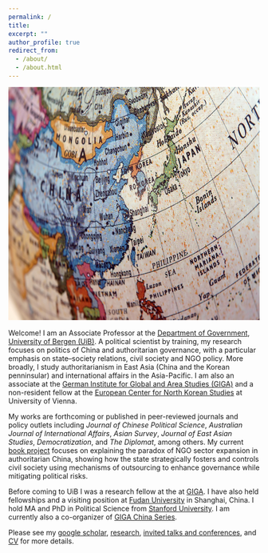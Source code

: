```yaml
---
permalink: /
title:
excerpt: ""
author_profile: true
redirect_from:
  - /about/
  - /about.html
---
```

<img src="https://github.com/ehsong/ehsong.github.io/blob/master/images/east_asia_resized.jpg?raw=true" width="700" height="466">

Welcome! I am an Associate Professor at the [Department of Government](https://www.uib.no/en/gov), [University of Bergen (UiB)](https://www.uib.no/en). A political scientist by training, my research focuses on politics of China and authoritarian governance, with a particular emphasis on state–society relations, civil society and NGO policy. More broadly, I study authoritarianism in East Asia (China and the Korean penninsular) and international affairs in the Asia-Pacific. I am also an associate at the [German Institute for Global and Area Studies (GIGA)](https://www.giga-hamburg.de/en/) and a non-resident fellow at the [European Center for North Korean Studies](https://ecnk.univie.ac.at/) at University of Vienna.

My works are forthcoming or published in peer-reviewed journals and policy outlets including *Journal of Chinese Political Science*, *Australian Journal of International Affairs*, *Asian Survey*, *Journal of East Asian Studies*, *Democratization*, and *The Diplomat*, among others. My current [book project](https://esthersong.org/book/) focuses on explaining the paradox of NGO sector expansion in authoritarian China, showing how the state strategically fosters and controls civil society using mechanisms of outsourcing to enhance governance while mitigating political risks.

Before coming to UiB I was a research fellow at the at [GIGA](https://www.giga-hamburg.de/en/). I have also held fellowships and a visiting position at [Fudan University](https://www.fudan.edu.cn/en/) in Shanghai, China. I hold MA and PhD in Political Science from [Stanford University](https://stanford.edu). I am currently also a co-organizer of [GIGA China Series](https://www.giga-hamburg.de/en/events/conferences-and-workshops/giga-china-series).

Please see my [google scholar](https://scholar.google.com/citations?user=0TXDcZUAAAAJ&hl=en), [research](https://ehsong.github.io/research/), [invited talks and conferences](https://ehsong.github.io/talks/), and [CV](https://ehsong.github.io/cv/) for more details.
